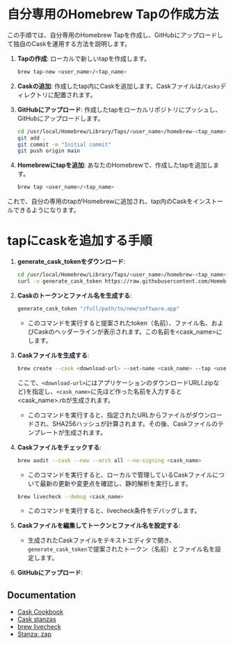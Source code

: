 # 自分専用のHomebrew Tapの作成方法

この手順では、自分専用のHomebrew Tapを作成し、GitHubにアップロードして独自のCaskを運用する方法を説明します。

1. **Tapの作成**:
   ローカルで新しいtapを作成します。
   ```zsh
   brew tap-new <user_name>/<tap_name>
   ```

2. **Caskの追加**:
   作成したtap内にCaskを追加します。Caskファイルは`/Casks`ディレクトリに配置されます。

3. **GitHubにアップロード**:
   作成したtapをローカルリポジトリにプッシュし、GitHubにアップロードします。
   ```zsh
   cd /usr/local/Homebrew/Library/Taps/<user_name>/homebrew-<tap_name>
   git add .
   git commit -m "Initial commit"
   git push origin main
   ```

4. **Homebrewにtapを追加**:
   あなたのHomebrewで、作成したtapを追加します。
   ```zsh
   brew tap <user_name>/<tap_name>
   ```

これで、自分の専用のtapがHomebrewに追加され、tap内のCaskをインストールできるようになります。


# tapにcaskを追加する手順

1. **generate_cask_tokenをダウンロード**:
   ```zsh
   cd /usr/local/Homebrew/Library/Taps/<user_name>/homebrew-<tap_name>
   curl -o generate_cask_token https://raw.githubusercontent.com/Homebrew/homebrew-cask/HEAD/developer/bin/generate_cask_token && chmod 755 generate_cask_token
   ```

2. **Caskのトークンとファイル名を生成する**:
   ```zsh
   generate_cask_token "/full/path/to/new/software.app"
   ```

   - このコマンドを実行すると提案されたtoken（名前）、ファイル名、およびCaskのヘッダーラインが表示されます。この名前を<cask_name>にします。

3. **Caskファイルを生成する**:
   ```zsh
   brew create --cask <download-url> --set-name <cask_name> --tap <user_name>/<tap_name>
   ```
   ここで、`<download-url>`にはアプリケーションのダウンロードURL(.zipなど)を指定し、`<cask_name>`に先ほど作った名前を入力すると<cask_name>.rbが生成されます。

   - このコマンドを実行すると、指定されたURLからファイルがダウンロードされ、SHA256ハッシュが計算されます。その後、Caskファイルのテンプレートが生成されます。

4. **Caskファイルをチェックする**:
   ```zsh
   brew audit --cask --new --arch all --no-signing <cask_name>
   ```

   - このコマンドを実行すると、ローカルで管理しているCaskファイルについて最新の更新や変更点を確認し、静的解析を実行します。

   ```zsh
   brew livecheck --debug <cask_name>
   ```

   - このコマンドを実行すると、livecheck条件をデバッグします。

5. **Caskファイルを編集してトークンとファイル名を設定する**:
   - 生成されたCaskファイルをテキストエディタで開き、`generate_cask_token`で提案されたトークン（名前）とファイル名を設定します。

6. **GitHubにアップロード**:


## Documentation

  - [Cask Cookbook](https://docs.brew.sh/Cask-Cookbook)
  - [Cask stanzas](https://docs.brew.sh/Adding-Software-to-Homebrew#cask-stanzas)
  - [brew livecheck](https://docs.brew.sh/Brew-Livecheck)
  - [Stanza: zap](https://docs.brew.sh/Cask-Cookbook#stanza-zap)
